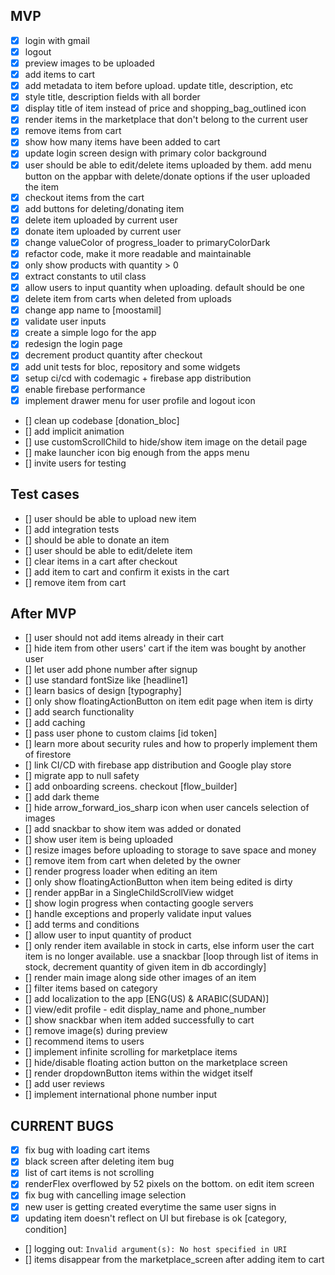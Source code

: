 
## MVP
- [x] login with gmail
- [x] logout
- [x] preview images to be uploaded
- [x] add items to cart
- [x] add metadata to item before upload. update title, description, etc
- [x] style title, description fields with all border
- [x] display title of item instead of price and shopping_bag_outlined icon
- [x] render items in the marketplace that don't belong to the current user
- [x] remove items from cart
- [x] show how many items have been added to cart
- [x] update login screen design with primary color background
- [x] user should be able to edit/delete items uploaded by them. add menu button on the appbar with delete/donate options if the user uploaded the item
- [x] checkout items from the cart
- [x] add buttons for deleting/donating item
- [x] delete item uploaded by current user
- [x] donate item uploaded by current user
- [x] change valueColor of progress_loader to primaryColorDark
- [x] refactor code, make it more readable and maintainable
- [x] only show products with quantity > 0
- [x] extract constants to util class
- [x] allow users to input quantity when uploading. default should be one
- [x] delete item from carts when deleted from uploads
- [x] change app name to [moostamil]
- [x] validate user inputs
- [x] create a simple logo for the app
- [x] redesign the login page 
- [x] decrement product quantity after checkout
- [x] add unit tests for bloc, repository and some widgets
- [x] setup ci/cd with codemagic + firebase app distribution
- [x] enable firebase performance
- [x] implement drawer menu for user profile and logout icon
- [] clean up codebase [donation_bloc]
- [] add implicit animation
- [] use  customScrollChild to hide/show item image on the detail page
- [] make launcher icon big enough from the apps menu
- [] invite users for testing


## Test cases 
- [] user should be able to upload new item
- [] add integration tests
- [] should be able to donate an item
- [] user should be able to edit/delete item 
- [] clear items in a cart after checkout
- [] add item to cart and confirm it exists in the cart 
- [] remove item from cart 

## After MVP
- [] user should not add items already in their cart
- [] hide item from other users' cart if the item was bought by another user
- [] let user add phone number after signup
- [] use standard fontSize like [headline1]
- [] learn basics of design [typography]
- [] only show floatingActionButton on item edit page when item is dirty
- [] add search functionality
- [] add caching
- [] pass user phone to custom claims [id token]
- [] learn more about security rules and how to properly implement them of firestore
- [] link CI/CD with firebase app distribution and Google play store
- [] migrate app to null safety
- [] add onboarding screens. checkout [flow_builder]
- [] add dark theme
- [] hide arrow_forward_ios_sharp icon when user cancels selection of images
- [] add snackbar to show item was added or donated
- [] show user item is being uploaded
- [] resize images before uploading to storage to save space and money
- [] remove item from cart when deleted by the owner
- [] render progress loader when editing an item
- [] only show floatingActionButton when item being edited is dirty
- [] render appBar in a SingleChildScrollView widget
- [] show login progress when contacting google servers
- [] handle exceptions and properly validate input values
- [] add terms and conditions
- [] allow user to input quantity of product
- [] only render item available in stock in carts, else inform user the cart item is no longer available. use a snackbar [loop through list of items in stock, decrement quantity of given item in db accordingly]
- [] render main image along side other images of an item
- [] filter items based on category
- [] add localization to the app [ENG(US) & ARABIC(SUDAN)]
- [] view/edit profile - edit display_name and phone_number
- [] show snackbar when item added successfully to cart
- [] remove image(s) during preview
- [] recommend items to users
- [] implement infinite scrolling for marketplace items
- [] hide/disable floating action button on the marketplace screen
- [] render dropdownButton items within the widget itself
- [] add user reviews
- [] implement international phone number input

## CURRENT BUGS
- [x] fix bug with loading cart items
- [x] black screen after deleting item bug
- [x] list of cart items is not scrolling
- [x] renderFlex overflowed by 52 pixels on the bottom. on edit item screen
- [x] fix bug with cancelling image selection
- [x] new user is getting created everytime the same user signs in
- [x] updating item doesn't reflect on UI but firebase is ok [category, condition]
- [] logging out: `Invalid argument(s): No host specified in URI`
- [] items disappear from the marketplace_screen after adding item to cart
 